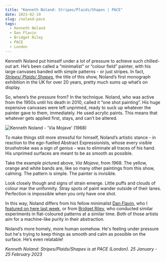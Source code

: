 ```yaml
---
title: "Kenneth Noland: Stripes/Plaids/Shapes | PACE"
date: 2023-02-19
slug: /noland-pace
tags:
  - Kenneth Noland
  - Dan Flavin
  - Bridget Riley
  - PACE
  - London
---
```


Kenneth Noland put himself under a lot of pressure to achieve such chilled-out art. He’s been called a “minimalist” or “colour field” painter, with his large canvases banded with simple patterns - or just stripes. In fact, [*Stripes/ Plaids/ Shapes*](https://www.pacegallery.com/exhibitions/kenneth-noland-stripes-plaids-shapes/), the title of this show, Noland’s first monograph exhibition in the UK for over 20 years, pretty much sums up what’s on display.

So, where’s the pressure from? In the technique. Noland, who was active from the 1950s until his death in 2010, called it “one shot painting”. His huge expensive canvases were left unprimed, ready to suck up whatever the painter gave to them, immediately. He used acrylic paints. This means that whatever gets applied first, stays, and can’t be altered.

![Kenneth Noland - 'Via Mojave' (1968)](/noland-pace-1.jpg)

To make things still more stressful for himself, Noland’s artistic stance - in reaction to the ego-fuelled Abstract Expressionists, whose every visible brushstroke was a sign of genius - was to eliminate all traces of his hand. His unprimed surfaces are meant to be as smooth as possible.

Take the example pictured above, *Via Mojave*, from 1968. The yellow, orange and white bands are, like so many other paintings from this show, calming. The pattern is simple. The painter is invisible.

Look closely though and signs of strain emerge. Little puffs and clouds of colour mar the uniformity. Stray spots of paint wander outside of their lanes. Perfection is impossible when you only have one shot.

In this way, Noland differs from his fellow minimalist [Dan Flavin](/tags/dan-flavin), who I [featured on here last week](/flavin-zwirner), or from [Bridget Riley](/tags/dan-flavin), who conducted similar experiments in flat-coloured patterns at a similar time. Both of those artists aim for a machine-like purity in their abstraction.

Noland’s more homely, more human somehow. He's feeling under pressure but he's trying to keep things as smooth and calm as possible on the surface. He’s even relatable!

*Kenneth Noland: Stripes/Plaids/Shapes is at PACE (London). 25 January - 25 February 2023*
